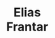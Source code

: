 ---
layout: page
title: <b>Elias</b> <br> Frantar 
description: IST Austria
img: assets/img/elias.jpeg
redirect: https://efrantar.github.io
importance: 1
category: none
---